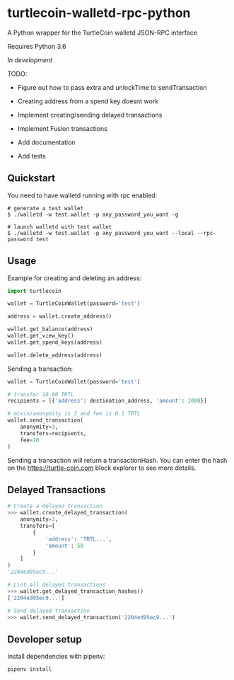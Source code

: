 turtlecoin-walletd-rpc-python
=============================

A Python wrapper for the TurtleCoin walletd JSON-RPC interface

Requires Python 3.6

*In development*

TODO:

- Figure out how to pass extra and unlockTime to sendTransaction
- Creating address from a spend key doesnt work
- Implement creating/sending delayed transactions
- Implement Fusion transactions

- Add documentation
- Add tests

Quickstart
----------

You need to have walletd running with rpc enabled:

```
# generate a test wallet
$ ./walletd -w test.wallet -p any_password_you_want -g

# launch walletd with test wallet
$ ./walletd -w test.wallet -p any_password_you_want --local --rpc-password test
```

Usage
-----

Example for creating and deleting an address:

```python
import turtlecoin

wallet = TurtleCoinWallet(password='test')

address = wallet.create_address()

wallet.get_balance(address)
wallet.get_view_key()
wallet.get_spend_keys(address)

wallet.delete_address(address)
```

Sending a transaction:

```python
wallet = TurtleCoinWallet(password='test')

# transfer 10.00 TRTL
recipients = [{'address': destination_address, 'amount': 1000}]

# mixin/anonymity is 3 and fee is 0.1 TRTL
wallet.send_transaction(
    anonymity=3,
    transfers=recipients,
    fee=10
)
```

Sending a transaction will return a transactionHash. You can enter the hash on the https://turtle-coin.com block explorer to see more details.

Delayed Transactions
--------------------

```python
# Create a delayed transaction
>>> wallet.create_delayed_transaction(
    anonymity=3,
    transfers=[
        {
            'address': 'TRTL...',
            'amount': 50
        }
    ]
)
'2204ed95ec9...'

# List all delayed transactions
>>> wallet.get_delayed_transaction_hashes()
['2204ed95ec9...']

# Send delayed transaction
>>> wallet.send_delayed_transaction('2204ed95ec9...')
```

Developer setup
---------------

Install dependencies with pipenv:

```
pipenv install
```
